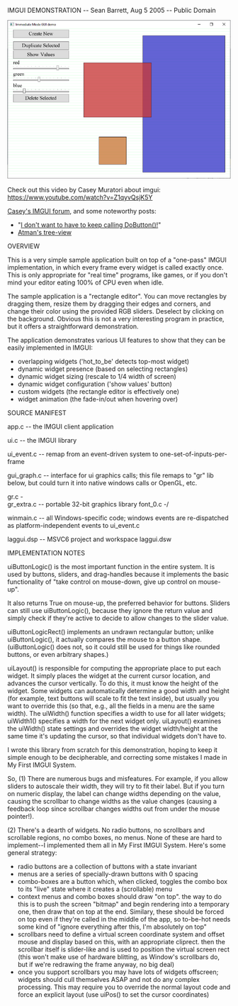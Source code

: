 IMGUI DEMONSTRATION -- Sean Barrett, Aug 5 2005 -- Public Domain

![screenshot](./screenshot.png)

Check out this video by Casey Muratori about imgui: https://www.youtube.com/watch?v=Z1qyvQsjK5Y

[Casey's IMGUI forum](http://web.archive.org/web/20070824203105/http://www.mollyrocket.com/forums/viewforum.php?f=10&sid=89c5695d80fb524c72fce0f82ba21008), and some noteworthy posts:

* "[I don't want to have to keep calling DoButton()!](http://web.archive.org/web/20070824203105/http://www.mollyrocket.com/forums/viewtopic.php?t=146&sid=89c5695d80fb524c72fce0f82ba21008)"
* [Atman's tree-view](http://web.archive.org/web/20070824203105/http://www.mollyrocket.com/forums/viewtopic.php?t=159&sid=89c5695d80fb524c72fce0f82ba21008)

OVERVIEW

This is a very simple sample application built on top of
a "one-pass" IMGUI implementation, in which every frame
every widget is called exactly once. This is only appropriate
for "real time" programs, like games, or if you don't mind
your editor eating 100% of CPU even when idle.

The sample application is a "rectangle editor". You can
move rectangles by dragging them, resize them by dragging
their edges and corners, and change their color using the
provided RGB sliders. Deselect by clicking on the background.
Obvious this is not a very interesting program in practice,
but it offers a straightforward demonstration.

The application demonstrates various UI features to show 
that they can be easily implemented in IMGUI:

 * overlapping widgets ('hot_to_be' detects top-most widget)
 * dynamic widget presence (based on selecting rectangles)
 * dynamic widget sizing (rescale to 1/4 width of screen)
 * dynamic widget configuration ('show values' button)
 * custom widgets (the rectangle editor is effectively one)
 * widget animation (the fade-in/out when hovering over)


SOURCE MANIFEST 

app.c        --  the IMGUI client application

ui.c         --  the IMGUI library

ui_event.c   --  remap from an event-driven system to
                 one-set-of-inputs-per-frame

gui_graph.c  --  interface for ui graphics calls; this file
                 remaps to "gr" lib below, but could turn it
                 into native windows calls or OpenGL, etc.

gr.c         -\
gr_extra.c   --  portable 32-bit graphics library
font_0.c     -/

winmain.c    --  all Windows-specific code; windows events
                 are re-dispatched as platform-independent
                 events to ui_event.c

laggui.dsp   --  MSVC6 project and workspace
laggui.dsw

IMPLEMENTATION NOTES

uiButtonLogic() is the most important function in the
entire system. It is used by buttons, sliders, and drag-handles
because it implements the basic functionality of "take control
on mouse-down, give up control on mouse-up".

It also returns True on mouse-up, the preferred behavior
for buttons. Sliders can still use uiButtonLogic(), because
they ignore the return value and simply check if they're
active to decide to allow changes to the slider value.

uiButtonLogicRect() implements an undrawn rectangular button;
unlike uiButtonLogic(), it actually compares the mouse to a button
shape. (uiButtonLogic() does not, so it could still be used for
things like rounded buttons, or even arbitrary shapes.)

uiLayout() is responsible for computing the appropriate place to
put each widget. It simply places the widget at the current cursor
location, and advances the cursor vertically. To do this, it must
know the height of the widget. Some widgets can automatically
determine a good width and height (for example, text buttons
will scale to fit the text inside), but usually you want to
override this (so that, e.g., all the fields in a menu are the
same width). The uiWidth() function specifies a width to use for
all later widgets; uiWidth1() specifies a width for the next
widget only. uiLayout() examines the uiWidth() state settings and
overrides the widget width/height at the same time it's updating
the cursor, so that individual widgets don't have to.

I wrote this library from scratch for this demonstration, hoping
to keep it simple enough to be decipherable, and correcting some
mistakes I made in My First IMGUI System.

So, (1) There are numerous bugs and misfeatures. For example, if
you allow sliders to autoscale their width, they will try to fit
their label. But if you turn on numeric display, the label can
change widths depending on the value, causing the scrollbar to
change widths as the value changes (causing a feedback loop
since scrollbar changes widths out from under the mouse pointer!).

(2) There's a dearth of widgets. No radio buttons, no scrollbars
and scrollable regions, no combo boxes, no menus. None of these
are hard to implement--I implemented them all in My First IMGUI
System. Here's some general strategy:

  * radio buttons are a collection of buttons with a state invariant
  * menus are a series of specially-drawn buttons with 0 spacing
  * combo-boxes are a button which, when clicked, toggles the combo
     box to its "live" state where it creates a (scrollable) menu
  * context menus and combo boxes should draw "on top". the way to
     do this is to push the screen "bitmap" and begin rendering into
     a temporary one, then draw that on top at the end. Similary, these
     should be forced on top even if they're called in the middle of the
     app, so to-be-hot needs some kind of "ignore everything after this,
     I'm absolutely on top"
  * scrollbars need to define a virtual screen coordinate system and
     offset mouse and display based on this, with an appropriate cliprect.
     then the scrollbar itself is slider-like and is used to position
     the virtual screen rect (this won't make use of hardware blitting,
     as Window's scrollbars do, but if we're redrawing the frame anyway,
     no big deal)
  * once you support scrollbars you may have lots of widgets offscreen;
     widgets should cull themselves ASAP and not do any complex processing.
     This may require you to override the normal layout code and force
     an explicit layout (use uiPos() to set the cursor coordinates)
